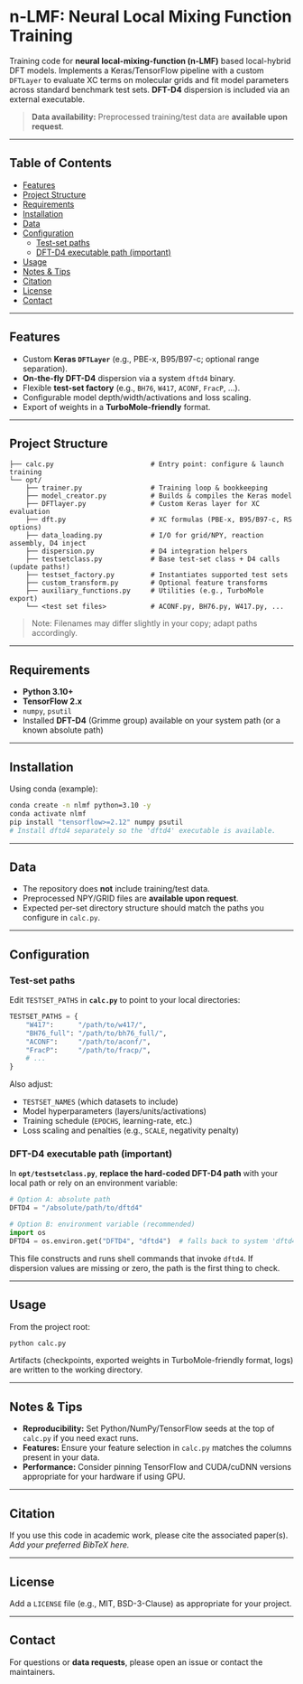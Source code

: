 # n-LMF: Neural Local Mixing Function Training

Training code for **neural local-mixing-function (n-LMF)** based local-hybrid DFT models.
Implements a Keras/TensorFlow pipeline with a custom `DFTLayer` to evaluate XC terms on molecular grids and fit model parameters across standard benchmark test sets. **DFT-D4** dispersion is included via an external executable.

> **Data availability:** Preprocessed training/test data are **available upon request**.

---

## Table of Contents

- [Features](#features)
- [Project Structure](#project-structure)
- [Requirements](#requirements)
- [Installation](#installation)
- [Data](#data)
- [Configuration](#configuration)
  - [Test-set paths](#test-set-paths)
  - [DFT-D4 executable path (important)](#dft-d4-executable-path-important)
- [Usage](#usage)
- [Notes & Tips](#notes--tips)
- [Citation](#citation)
- [License](#license)
- [Contact](#contact)

---

## Features

- Custom **Keras `DFTLayer`** (e.g., PBE-x, B95/B97-c; optional range separation).
- **On-the-fly DFT-D4** dispersion via a system `dftd4` binary.
- Flexible **test-set factory** (e.g., `BH76`, `W417`, `ACONF`, `FracP`, …).
- Configurable model depth/width/activations and loss scaling.
- Export of weights in a **TurboMole-friendly** format.

---

## Project Structure

```
├── calc.py                        # Entry point: configure & launch training
└── opt/
    ├── trainer.py                 # Training loop & bookkeeping
    ├── model_creator.py           # Builds & compiles the Keras model
    ├── DFTlayer.py                # Custom Keras layer for XC evaluation
    ├── dft.py                     # XC formulas (PBE-x, B95/B97-c, RS options)
    ├── data_loading.py            # I/O for grid/NPY, reaction assembly, D4 inject
    ├── dispersion.py              # D4 integration helpers
    ├── testsetclass.py            # Base test-set class + D4 calls (update paths!)
    ├── testset_factory.py         # Instantiates supported test sets
    ├── custom_transform.py        # Optional feature transforms
    ├── auxiliary_functions.py     # Utilities (e.g., TurboMole export)
    └── <test set files>           # ACONF.py, BH76.py, W417.py, ...
```

> Note: Filenames may differ slightly in your copy; adapt paths accordingly.

---

## Requirements

- **Python 3.10+**
- **TensorFlow 2.x**
- `numpy`, `psutil`
- Installed **DFT-D4** (Grimme group) available on your system path (or a known absolute path)

---

## Installation

Using conda (example):

```bash
conda create -n nlmf python=3.10 -y
conda activate nlmf
pip install "tensorflow>=2.12" numpy psutil
# Install dftd4 separately so the 'dftd4' executable is available.
```

---

## Data

- The repository does **not** include training/test data.
- Preprocessed NPY/GRID files are **available upon request**.
- Expected per-set directory structure should match the paths you configure in `calc.py`.

---

## Configuration

### Test-set paths

Edit `TESTSET_PATHS` in **`calc.py`** to point to your local directories:

```python
TESTSET_PATHS = {
    "W417":      "/path/to/w417/",
    "BH76_full": "/path/to/bh76_full/",
    "ACONF":     "/path/to/aconf/",
    "FracP":     "/path/to/fracp/",
    # ...
}
```

Also adjust:
- `TESTSET_NAMES` (which datasets to include)
- Model hyperparameters (layers/units/activations)
- Training schedule (`EPOCHS`, learning-rate, etc.)
- Loss scaling and penalties (e.g., `SCALE`, negativity penalty)

### DFT-D4 executable path (important)

In **`opt/testsetclass.py`**, **replace the hard-coded DFT-D4 path** with your local path or rely on an environment variable:

```python
# Option A: absolute path
DFTD4 = "/absolute/path/to/dftd4"

# Option B: environment variable (recommended)
import os
DFTD4 = os.environ.get("DFTD4", "dftd4")  # falls back to system 'dftd4'
```

This file constructs and runs shell commands that invoke `dftd4`. If dispersion values are missing or zero, the path is the first thing to check.

---

## Usage

From the project root:

```bash
python calc.py
```

Artifacts (checkpoints, exported weights in TurboMole-friendly format, logs) are written to the working directory.

---

## Notes & Tips

- **Reproducibility:** Set Python/NumPy/TensorFlow seeds at the top of `calc.py` if you need exact runs.
- **Features:** Ensure your feature selection in `calc.py` matches the columns present in your data.
- **Performance:** Consider pinning TensorFlow and CUDA/cuDNN versions appropriate for your hardware if using GPU.

---

## Citation

If you use this code in academic work, please cite the associated paper(s).
_Add your preferred BibTeX here._

---

## License

Add a `LICENSE` file (e.g., MIT, BSD-3-Clause) as appropriate for your project.

---

## Contact

For questions or **data requests**, please open an issue or contact the maintainers.
